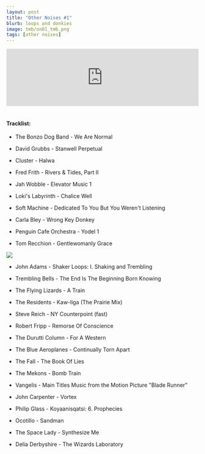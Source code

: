 ```yaml
---
layout: post
title: "Other Noises #1"
blurb: loops and donkies
image: tmb/on01_tmb.png
tags: [other noises]
---
```



<iframe scrolling="no" id="hearthis_at_track_3028681" width="100%" height="150" src="https://hearthis.at/embed/3028681/transparent_black/?hcolor=&color=&style=2&block_size=2&block_space=1&background=1&waveform=0&cover=0&autoplay=0&css=" frameborder="0" allowtransparency allow="autoplay"><p>Listen to <a href="https://hearthis.at/zerocc/other-noises-1-8817/" target="_blank">Other Noises #1 (8/8/17)</a> <span>by</span><a href="https://hearthis.at/zerocc/" target="_blank" >Zero</a> <span>on</span> <a href="https://hearthis.at/" target="_blank">hearthis.at</a></p></iframe>
&nbsp;

#### Tracklist:

- The Bonzo Dog Band - We Are Normal

- David Grubbs - Stanwell Perpetual
- Cluster - Halwa
- Fred Frith - Rivers & Tides, Part II

- Jah Wobble - Elevator Music 1
- Loki's Labyrinth - Chalice Well
- Soft Machine - Dedicated To You But You Weren't Listening

- Carla Bley - Wrong Key Donkey
- Penguin Cafe Orchestra - Yodel 1
- Tom Recchion - Gentlewomanly Grace

![](https://lh3.googleusercontent.com/4q0bKEmo15M1GwSxk7pA3afFXzAqM6WLFyY_cWa7sLPvOGByudM2WzhGvP9mWBD554w-Iz1UghwihIyhg_o0GYGlJ0Vc_hAP0sbZpDjR3iIWyjawvzTx6A29rjlrt9zyf-dCOp5z3ezxaKvDWcKIvtS3k5-4mBL208EWDGy5YQ0d69r4aZeHfSYK8GoeQoHIAxhjsl2b6OMdh1oKjUZ1plcwkA0HVgxXY-I78_m0c72J3de5reGEMwg7brRoa4tmKO5aof0fKfI8KBL69IA74TLUYjSwcEE1_AYp2A99ng6Mjzv6VIXhTlV8GhAwebMPLpt3-wyO6lrAuloafJWeJdshaoORxKzDufNWj2y8h3HxC8uss7cPUtjtArQTtt4b-FTnju3FCToHXpK6ltNLOf1e-VQTpzqtTm7WtmuphOhBcgSpxvQKpxLG3uqbMVMvih6CCjGYaZI-I-RSrD_TnmADC16_0rGOom5EsdqENzIdUP9s4hFkdjzGmKM0gCz2wLXfg5Qu2VIKfoIRJgUCY3kI4y9IdtBiReiJkV9AQYci5QBv3a9HTmheC4e4A8QNUm_bxKkAxPX0QDiwaId7mAO4BHz-fAV3weJxjgRfesiKgtpxOuKk0TntHYWgFGkRyResjdrt4_UWrxkuhGNyX-ij=w600-h595-no)

- John Adams - Shaker Loops: I. Shaking and Trembling
- Trembling Bells - The End Is The Beginning Born Knowing

- The Flying Lizards - A Train
- The Residents - Kaw-liga (The Prairie Mix)

- Steve Reich - NY Counterpoint (fast)
- Robert Fripp - Remorse Of Conscience
- The Durutti Column - For A Western

- The Blue Aeroplanes - Continually Torn Apart
- The Fall - The Book Of Lies
- The Mekons - Bomb Train
- Vangelis - Main Titles Music from the Motion Picture "Blade Runner"
- John Carpenter - Vortex
- Philip Glass - Koyaanisqatsi: 6. Prophecies

- Ocotillo - Sandman
- The Space Lady - Synthesize Me

- Delia Derbyshire - The Wizards Laboratory
